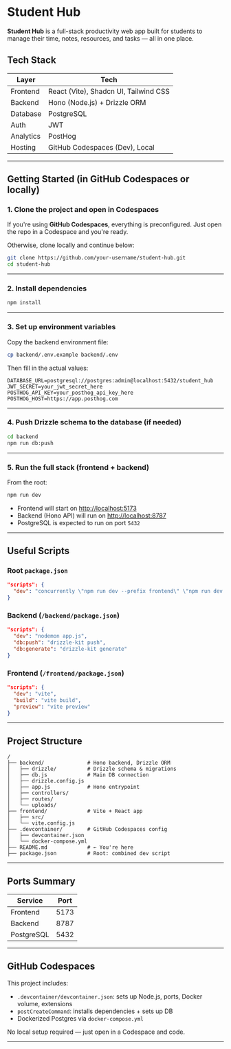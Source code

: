 # Student Hub

**Student Hub** is a full-stack productivity web app built for students to manage their time, notes, resources, and tasks — all in one place.

## Tech Stack

| Layer     | Tech                                  |
| --------- | ------------------------------------- |
| Frontend  | React (Vite), Shadcn UI, Tailwind CSS |
| Backend   | Hono (Node.js) + Drizzle ORM          |
| Database  | PostgreSQL                            |
| Auth      | JWT                                   |
| Analytics | PostHog                               |
| Hosting   | GitHub Codespaces (Dev), Local        |

---

## Getting Started (in GitHub Codespaces or locally)

### 1. Clone the project and open in Codespaces

If you're using **GitHub Codespaces**, everything is preconfigured. Just open the repo in a Codespace and you're ready.

Otherwise, clone locally and continue below:

```bash
git clone https://github.com/your-username/student-hub.git
cd student-hub
```

---

### 2. Install dependencies

```bash
npm install
```

---

### 3. Set up environment variables

Copy the backend environment file:

```bash
cp backend/.env.example backend/.env
```

Then fill in the actual values:

```env
DATABASE_URL=postgresql://postgres:admin@localhost:5432/student_hub
JWT_SECRET=your_jwt_secret_here
POSTHOG_API_KEY=your_posthog_api_key_here
POSTHOG_HOST=https://app.posthog.com
```

---

### 4. Push Drizzle schema to the database (if needed)

```bash
cd backend
npm run db:push
```

---

### 5. Run the full stack (frontend + backend)

From the root:

```bash
npm run dev
```

- Frontend will start on [http://localhost:5173](http://localhost:5173)
- Backend (Hono API) will run on [http://localhost:8787](http://localhost:8787)
- PostgreSQL is expected to run on port `5432`

---

## Useful Scripts

### Root `package.json`

```json
"scripts": {
  "dev": "concurrently \"npm run dev --prefix frontend\" \"npm run dev --prefix backend\""
}
```

### Backend (`/backend/package.json`)

```json
"scripts": {
  "dev": "nodemon app.js",
  "db:push": "drizzle-kit push",
  "db:generate": "drizzle-kit generate"
}
```

### Frontend (`/frontend/package.json`)

```json
"scripts": {
  "dev": "vite",
  "build": "vite build",
  "preview": "vite preview"
}
```

---

## Project Structure

```
/
├── backend/              # Hono backend, Drizzle ORM
│   ├── drizzle/          # Drizzle schema & migrations
│   ├── db.js             # Main DB connection
│   ├── drizzle.config.js
│   ├── app.js            # Hono entrypoint
│   ├── controllers/
│   ├── routes/
│   └── uploads/
├── frontend/             # Vite + React app
│   ├── src/
│   └── vite.config.js
├── .devcontainer/        # GitHub Codespaces config
│   ├── devcontainer.json
│   └── docker-compose.yml
├── README.md             # ← You're here
├── package.json          # Root: combined dev script
```

---

## Ports Summary

| Service    | Port |
| ---------- | ---- |
| Frontend   | 5173 |
| Backend    | 8787 |
| PostgreSQL | 5432 |

---

## GitHub Codespaces

This project includes:

- `.devcontainer/devcontainer.json`: sets up Node.js, ports, Docker volume, extensions
- `postCreateCommand`: installs dependencies + sets up DB
- Dockerized Postgres via `docker-compose.yml`

No local setup required — just open in a Codespace and code.

---
